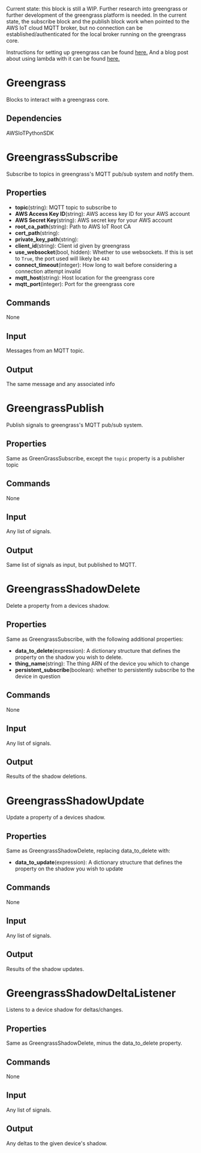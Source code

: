 Current state: this block is still a WIP. Further research into greengrass
or further development of the greengrass platform is needed. In the current
state, the subscribe block and the publish block work when pointed to
the AWS IoT cloud MQTT broker, but no connection can be established/authenticated
for the local broker running on the greengrass core.

Instructions for setting up greengrass can be found [here.](http://docs.aws.amazon.com/greengrass/latest/developerguide/what-is-gg.html)
And a blog post about using lambda with it can be found [here.](https://aws.amazon.com/blogs/aws/aws-greengrass-run-aws-lambda-functions-on-connected-devices/)


Greengrass
==========

Blocks to interact with a greengrass core.

Dependencies
----------------
AWSIoTPythonSDK

GreengrassSubscribe
===================
Subscribe to topics in greengrass's MQTT pub/sub system and notify them.

Properties
--------------
- **topic**(string): MQTT topic to subscribe to
- **AWS Access Key ID**(string): AWS access key ID for your AWS account
- **AWS Secret Key**(string): AWS secret key for your AWS account
- **root_ca_path**(string): Path to AWS IoT Root CA
- **cert_path**(string):
- **private_key_path**(string):
- **client_id**(string): Client id given by greengrass
- **use_websocket**(bool, hidden): Whether to use websockets. If this is set to `True`, the port used will likely be `443`
- **connect_timeout**(integer): How long to wait before considering a connection attempt invalid
- **mqtt_host**(string): Host location for the greengrass core
- **mqtt_port**(integer): Port for the greengrass core

Commands
----------------
None

Input
-------
Messages from an MQTT topic.

Output
---------
The same message and any associated info


GreengrassPublish
=================
Publish signals to greengrass's MQTT pub/sub system.

Properties
--------------
Same as GreenGrassSubscribe, except the `topic` property is a publisher topic

Commands
----------------
None

Input
-------
Any list of signals.

Output
---------
Same list of signals as input, but published to MQTT.


GreengrassShadowDelete
======================
Delete a property from a devices shadow.

Properties
--------------
Same as GreengrassSubscribe, with the following additional properties:
- **data_to_delete**(expression): A dictionary structure that defines
the property on the shadow you wish to delete.
- **thing_name**(string): The thing ARN of the device you which to change
- **persistent_subscribe**(boolean): whether to persistently subscribe to the device in question

Commands
----------------
None

Input
-------
Any list of signals.

Output
---------
Results of the shadow deletions.


GreengrassShadowUpdate
======================
Update a property of a devices shadow.

Properties
--------------
Same as GreengrassShadowDelete, replacing data_to_delete with:
- **data_to_update**(expression): A dictionary structure that defines the property
on the shadow you wish to update

Commands
----------------
None

Input
-------
Any list of signals.

Output
---------
Results of the shadow updates.


GreengrassShadowDeltaListener
=============================
Listens to a device shadow for deltas/changes.

Properties
--------------
Same as GreengrassShadowDelete, minus the data_to_delete property.

Commands
----------------
None

Input
-------
Any list of signals.

Output
---------
Any deltas to the given device's shadow.
